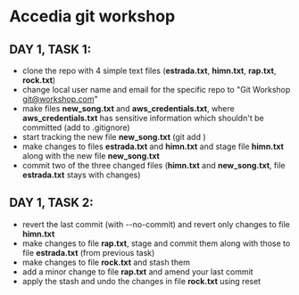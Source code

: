 # Accedia git workshop

## DAY 1, TASK 1:
- clone the repo with 4 simple text files (**estrada.txt**, **himn.txt**, **rap.txt**, **rock.txt**)
- change local user name and email for the specific repo to "Git Workshop <git@workshop.com>"
- make files **new_song.txt** and **aws_credentials.txt**, where **aws_credentials.txt** has sensitive information which shouldn't be committed (add to .gitignore)
- start tracking the new file **new_song.txt** (git add <file>)
- make changes to files **estrada.txt** and **himn.txt** and stage file **himn.txt** along with the new file **new_song.txt**
- commit two of the three changed files (**himn.txt** and **new_song.txt**, file **estrada.txt** stays with changes)

## DAY 1, TASK 2:
- revert the last commit (with --no-commit) and revert only changes to file **himn.txt**
- make changes to file **rap.txt**, stage and commit them along with those to file **estrada.txt** (from previous task)
- make changes to file **rock.txt** and stash them
- add a minor change to file **rap.txt** and amend your last commit
- apply the stash and undo the changes in file **rock.txt** using reset